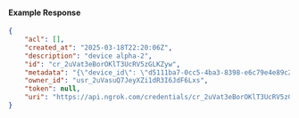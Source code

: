 <!-- Code generated for API Clients. DO NOT EDIT. -->

#### Example Response

```json
{
	"acl": [],
	"created_at": "2025-03-18T22:20:06Z",
	"description": "device alpha-2",
	"id": "cr_2uVat3eBorOKlT3UcRV5zGLKZyw",
	"metadata": "{\"device_id\": \"d5111ba7-0cc5-4ba3-8398-e6c79e4e89c2\"}",
	"owner_id": "usr_2uVasuQ7JeyXZi1dR3I6JdF6Lxs",
	"token": null,
	"uri": "https://api.ngrok.com/credentials/cr_2uVat3eBorOKlT3UcRV5zGLKZyw"
}
```
